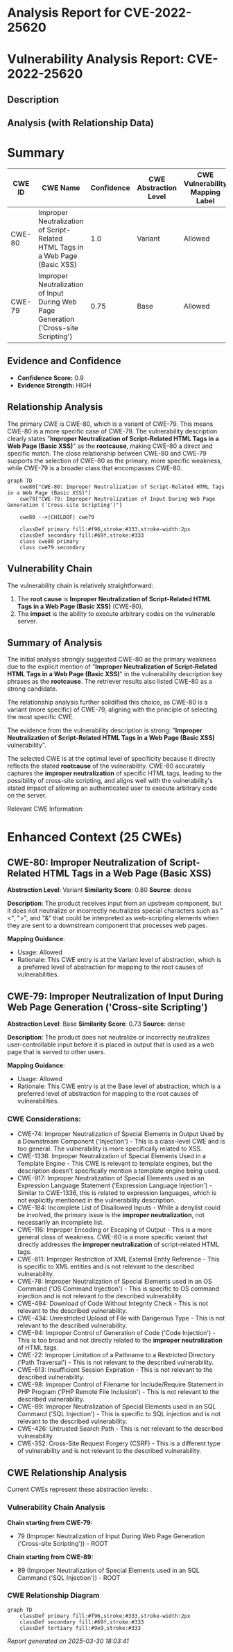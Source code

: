 # Analysis Report for CVE-2022-25620

# Vulnerability Analysis Report: CVE-2022-25620

## Description



## Analysis (with Relationship Data)

# Summary
| CWE ID | CWE Name | Confidence | CWE Abstraction Level | CWE Vulnerability Mapping Label | CWE-Vulnerability Mapping Notes |
|---|---|---|---|---|---|
| CWE-80 | Improper Neutralization of Script-Related HTML Tags in a Web Page (Basic XSS) | 1.0 | Variant | Allowed | Primary CWE |
| CWE-79 | Improper Neutralization of Input During Web Page Generation ('Cross-site Scripting') | 0.75 | Base | Allowed | Secondary Candidate |

## Evidence and Confidence

*   **Confidence Score:** 0.9
*   **Evidence Strength:** HIGH

## Relationship Analysis
The primary CWE is CWE-80, which is a variant of CWE-79. This means CWE-80 is a more specific case of CWE-79. The vulnerability description clearly states "**Improper Neutralization of Script-Related HTML Tags in a Web Page (Basic XSS)**" as the **rootcause**, making CWE-80 a direct and specific match. The close relationship between CWE-80 and CWE-79 supports the selection of CWE-80 as the primary, more specific weakness, while CWE-79 is a broader class that encompasses CWE-80.

```mermaid
graph TD
    cwe80["CWE-80: Improper Neutralization of Script-Related HTML Tags in a Web Page (Basic XSS)"]
    cwe79["CWE-79: Improper Neutralization of Input During Web Page Generation ('Cross-site Scripting')"]
    
    cwe80 -->|CHILDOF| cwe79
    
    classDef primary fill:#f96,stroke:#333,stroke-width:2px
    classDef secondary fill:#69f,stroke:#333
    class cwe80 primary
    class cwe79 secondary
```

## Vulnerability Chain
The vulnerability chain is relatively straightforward:
1.  The **root cause** is **Improper Neutralization of Script-Related HTML Tags in a Web Page (Basic XSS)** (CWE-80).
2.  The **impact** is the ability to execute arbitrary codes on the vulnerable server.

## Summary of Analysis
The initial analysis strongly suggested CWE-80 as the primary weakness due to the explicit mention of "**Improper Neutralization of Script-Related HTML Tags in a Web Page (Basic XSS)**" in the vulnerability description key phrases as the **rootcause**. The retriever results also listed CWE-80 as a strong candidate.

The relationship analysis further solidified this choice, as CWE-80 is a variant (more specific) of CWE-79, aligning with the principle of selecting the most specific CWE.

The evidence from the vulnerability description is strong: "**Improper Neutralization of Script-Related HTML Tags in a Web Page (Basic XSS)** vulnerability".

The selected CWE is at the optimal level of specificity because it directly reflects the stated **rootcause** of the vulnerability. CWE-80 accurately captures the **improper neutralization** of specific HTML tags, leading to the possibility of cross-site scripting, and aligns well with the vulnerability's stated impact of allowing an authenticated user to execute arbitrary code on the server.

Relevant CWE Information:

# Enhanced Context (25 CWEs)

## CWE-80: Improper Neutralization of Script-Related HTML Tags in a Web Page (Basic XSS)
**Abstraction Level**: Variant
**Similarity Score**: 0.80
**Source**: dense

**Description**:
The product receives input from an upstream component, but it does not neutralize or incorrectly neutralizes special characters such as "<", ">", and "&" that could be interpreted as web-scripting elements when they are sent to a downstream component that processes web pages.

**Mapping Guidance**:
- Usage: Allowed
- Rationale: This CWE entry is at the Variant level of abstraction, which is a preferred level of abstraction for mapping to the root causes of vulnerabilities.

## CWE-79: Improper Neutralization of Input During Web Page Generation ('Cross-site Scripting')
**Abstraction Level**: Base
**Similarity Score**: 0.73
**Source**: dense

**Description**:
The product does not neutralize or incorrectly neutralizes user-controllable input before it is placed in output that is used as a web page that is served to other users.

**Mapping Guidance**:
- Usage: Allowed
- Rationale: This CWE entry is at the Base level of abstraction, which is a preferred level of abstraction for mapping to the root causes of vulnerabilities.

### CWE Considerations:
*   CWE-74: Improper Neutralization of Special Elements in Output Used by a Downstream Component ('Injection') - This is a class-level CWE and is too general. The vulnerability is more specifically related to XSS.
*   CWE-1336: Improper Neutralization of Special Elements Used in a Template Engine - This CWE is relevant to template engines, but the description doesn't specifically mention a template engine being used.
*   CWE-917: Improper Neutralization of Special Elements used in an Expression Language Statement ('Expression Language Injection') - Similar to CWE-1336, this is related to expression languages, which is not explicitly mentioned in the vulnerability description.
*   CWE-184: Incomplete List of Disallowed Inputs - While a denylist could be involved, the primary issue is the **improper neutralization**, not necessarily an incomplete list.
*   CWE-116: Improper Encoding or Escaping of Output - This is a more general class of weakness. CWE-80 is a more specific variant that directly addresses the **improper neutralization** of script-related HTML tags.
*   CWE-611: Improper Restriction of XML External Entity Reference - This is specific to XML entities and is not relevant to the described vulnerability.
*   CWE-78: Improper Neutralization of Special Elements used in an OS Command ('OS Command Injection') - This is specific to OS command injection and is not relevant to the described vulnerability.
*   CWE-494: Download of Code Without Integrity Check - This is not relevant to the described vulnerability.
*   CWE-434: Unrestricted Upload of File with Dangerous Type - This is not relevant to the described vulnerability.
*   CWE-94: Improper Control of Generation of Code ('Code Injection') - This is too broad and not directly related to the **improper neutralization** of HTML tags.
*   CWE-22: Improper Limitation of a Pathname to a Restricted Directory ('Path Traversal') - This is not relevant to the described vulnerability.
*   CWE-613: Insufficient Session Expiration - This is not relevant to the described vulnerability.
*   CWE-98: Improper Control of Filename for Include/Require Statement in PHP Program ('PHP Remote File Inclusion') - This is not relevant to the described vulnerability.
*   CWE-89: Improper Neutralization of Special Elements used in an SQL Command ('SQL Injection') - This is specific to SQL injection and is not relevant to the described vulnerability.
*   CWE-426: Untrusted Search Path - This is not relevant to the described vulnerability.
*   CWE-352: Cross-Site Request Forgery (CSRF) - This is a different type of vulnerability and is not relevant to the described vulnerability.


## CWE Relationship Analysis

Current CWEs represent these abstraction levels: .


### Vulnerability Chain Analysis

**Chain starting from CWE-79:**
- 79 (Improper Neutralization of Input During Web Page Generation ('Cross-site Scripting')) - ROOT


**Chain starting from CWE-89:**
- 89 (Improper Neutralization of Special Elements used in an SQL Command ('SQL Injection')) - ROOT



### CWE Relationship Diagram

```mermaid
graph TD
    classDef primary fill:#f96,stroke:#333,stroke-width:2px
    classDef secondary fill:#69f,stroke:#333
    classDef tertiary fill:#9e9,stroke:#333
```



*Report generated on 2025-03-30 18:03:41*
